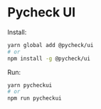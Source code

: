 # Pycheck UI

Install:

```bash
yarn global add @pycheck/ui
# or 
npm install -g @pycheck/ui
```

Run:

```bash
yarn pycheckui
# or 
npm run pycheckui
```
